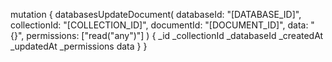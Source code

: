 mutation {
    databasesUpdateDocument(
        databaseId: "[DATABASE_ID]",
        collectionId: "[COLLECTION_ID]",
        documentId: "[DOCUMENT_ID]",
        data: "{}",
        permissions: ["read("any")"]
    ) {
        _id
        _collectionId
        _databaseId
        _createdAt
        _updatedAt
        _permissions
        data
    }
}
